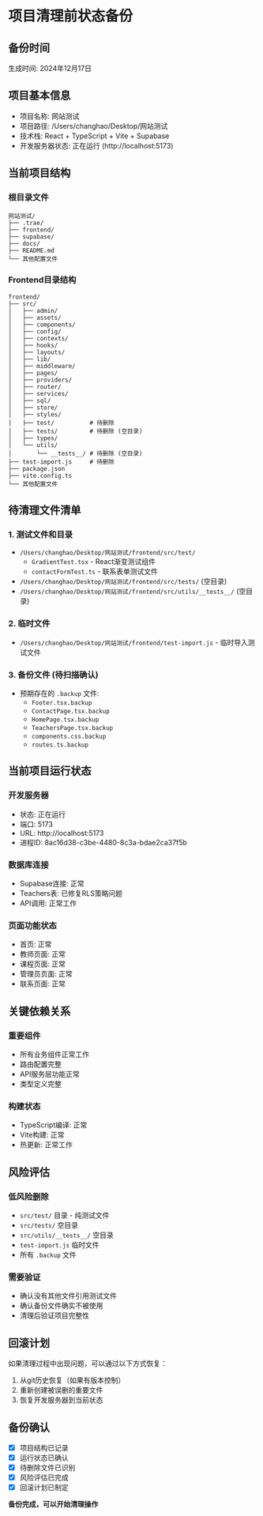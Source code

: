 # 项目清理前状态备份

## 备份时间
生成时间: 2024年12月17日

## 项目基本信息
- 项目名称: 网站测试
- 项目路径: /Users/changhao/Desktop/网站测试
- 技术栈: React + TypeScript + Vite + Supabase
- 开发服务器状态: 正在运行 (http://localhost:5173)

## 当前项目结构

### 根目录文件
```
网站测试/
├── .trae/
├── frontend/
├── supabase/
├── docs/
├── README.md
└── 其他配置文件
```

### Frontend目录结构
```
frontend/
├── src/
│   ├── admin/
│   ├── assets/
│   ├── components/
│   ├── config/
│   ├── contexts/
│   ├── hooks/
│   ├── layouts/
│   ├── lib/
│   ├── middleware/
│   ├── pages/
│   ├── providers/
│   ├── router/
│   ├── services/
│   ├── sql/
│   ├── store/
│   ├── styles/
│   ├── test/          # 待删除
│   ├── tests/         # 待删除 (空目录)
│   ├── types/
│   └── utils/
│       └── __tests__/ # 待删除 (空目录)
├── test-import.js     # 待删除
├── package.json
├── vite.config.ts
└── 其他配置文件
```

## 待清理文件清单

### 1. 测试文件和目录
- `/Users/changhao/Desktop/网站测试/frontend/src/test/`
  - `GradientTest.tsx` - React渐变测试组件
  - `contactFormTest.ts` - 联系表单测试文件
- `/Users/changhao/Desktop/网站测试/frontend/src/tests/` (空目录)
- `/Users/changhao/Desktop/网站测试/frontend/src/utils/__tests__/` (空目录)

### 2. 临时文件
- `/Users/changhao/Desktop/网站测试/frontend/test-import.js` - 临时导入测试文件

### 3. 备份文件 (待扫描确认)
- 预期存在的 `.backup` 文件:
  - `Footer.tsx.backup`
  - `ContactPage.tsx.backup`
  - `HomePage.tsx.backup`
  - `TeachersPage.tsx.backup`
  - `components.css.backup`
  - `routes.ts.backup`

## 当前项目运行状态

### 开发服务器
- 状态: 正在运行
- 端口: 5173
- URL: http://localhost:5173
- 进程ID: 8ac16d38-c3be-4480-8c3a-bdae2ca37f5b

### 数据库连接
- Supabase连接: 正常
- Teachers表: 已修复RLS策略问题
- API调用: 正常工作

### 页面功能状态
- 首页: 正常
- 教师页面: 正常
- 课程页面: 正常
- 管理员页面: 正常
- 联系页面: 正常

## 关键依赖关系

### 重要组件
- 所有业务组件正常工作
- 路由配置完整
- API服务层功能正常
- 类型定义完整

### 构建状态
- TypeScript编译: 正常
- Vite构建: 正常
- 热更新: 正常工作

## 风险评估

### 低风险删除
- `src/test/` 目录 - 纯测试文件
- `src/tests/` 空目录
- `src/utils/__tests__/` 空目录
- `test-import.js` 临时文件
- 所有 `.backup` 文件

### 需要验证
- 确认没有其他文件引用测试文件
- 确认备份文件确实不被使用
- 清理后验证项目完整性

## 回滚计划

如果清理过程中出现问题，可以通过以下方式恢复：
1. 从git历史恢复（如果有版本控制）
2. 重新创建被误删的重要文件
3. 恢复开发服务器到当前状态

## 备份确认

- [x] 项目结构已记录
- [x] 运行状态已确认
- [x] 待删除文件已识别
- [x] 风险评估已完成
- [x] 回滚计划已制定

**备份完成，可以开始清理操作**